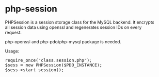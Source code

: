 # php-session
PHPSession is a session storage class for the MySQL backend. It encrypts all session data using openssl and regenerates session IDs on every request.

php-openssl and php-pdo/php-mysql package is needed.

Usage:

<pre>
require_once("class.session.php");
$sess = new PHPSession($PDO_INSTANCE);
$sess->start_session();
</pre>
